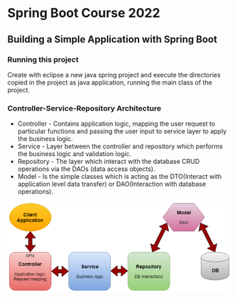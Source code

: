 # Spring Boot Course 2022

## Building a Simple Application with Spring Boot

### Running this project

Create with eclipse a new java spring project and execute the directories copied in the project as java application, running the main class of the project.

### Controller-Service-Repository Architecture

* Controller - Contains application logic, mapping the user request to particular functions and passing the user input to service layer to apply the business logic.
* Service - Layer between the controller and repository which performs the business logic and validation logic.
* Repository - The layer which interact with the database CRUD operations via the DAOs (data access objects).
* Model - Is the simple classes which is acting as the DTO(Interact with application level data transfer) or DAO(Interaction with database operations).


![Layers](layers.png)